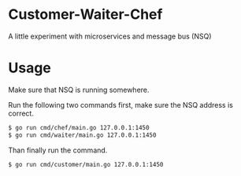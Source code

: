 # Customer-Waiter-Chef

A little experiment with microservices and message bus (NSQ)

# Usage

Make sure that NSQ is running somewhere.

Run the following two commands first, make sure the NSQ address is correct.

```sh
$ go run cmd/chef/main.go 127.0.0.1:1450
$ go run cmd/waiter/main.go 127.0.0.1:1450
```

Than finally run the command.

```sh
$ go run cmd/customer/main.go 127.0.0.1:1450
```